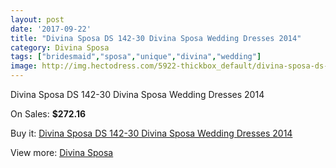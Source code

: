 ```yaml
---
layout: post
date: '2017-09-22'
title: "Divina Sposa DS 142-30 Divina Sposa Wedding Dresses 2014"
category: Divina Sposa
tags: ["bridesmaid","sposa","unique","divina","wedding"]
image: http://img.hectodress.com/5922-thickbox_default/divina-sposa-ds-142-30-divina-sposa-wedding-dresses-2014.jpg
---
```

Divina Sposa DS 142-30 Divina Sposa Wedding Dresses 2014

On Sales: **$272.16**
<a href="https://www.hectodress.com/divina-sposa/2904-divina-sposa-ds-142-30-divina-sposa-wedding-dresses-2014.html"><amp-img layout="responsive" width="600" height="600" src="//img.hectodress.com/5922-thickbox_default/divina-sposa-ds-142-30-divina-sposa-wedding-dresses-2014.jpg" alt="Divina Sposa DS 142-30 Divina Sposa Wedding Dresses 2014 0" /></a>
<a href="https://www.hectodress.com/divina-sposa/2904-divina-sposa-ds-142-30-divina-sposa-wedding-dresses-2014.html"><amp-img layout="responsive" width="600" height="600" src="//img.hectodress.com/5925-thickbox_default/divina-sposa-ds-142-30-divina-sposa-wedding-dresses-2014.jpg" alt="Divina Sposa DS 142-30 Divina Sposa Wedding Dresses 2014 1" /></a>
<a href="https://www.hectodress.com/divina-sposa/2904-divina-sposa-ds-142-30-divina-sposa-wedding-dresses-2014.html"><amp-img layout="responsive" width="600" height="600" src="//img.hectodress.com/5924-thickbox_default/divina-sposa-ds-142-30-divina-sposa-wedding-dresses-2014.jpg" alt="Divina Sposa DS 142-30 Divina Sposa Wedding Dresses 2014 2" /></a>
<a href="https://www.hectodress.com/divina-sposa/2904-divina-sposa-ds-142-30-divina-sposa-wedding-dresses-2014.html"><amp-img layout="responsive" width="600" height="600" src="//img.hectodress.com/5923-thickbox_default/divina-sposa-ds-142-30-divina-sposa-wedding-dresses-2014.jpg" alt="Divina Sposa DS 142-30 Divina Sposa Wedding Dresses 2014 3" /></a>

Buy it: [Divina Sposa DS 142-30 Divina Sposa Wedding Dresses 2014](https://www.hectodress.com/divina-sposa/2904-divina-sposa-ds-142-30-divina-sposa-wedding-dresses-2014.html "Divina Sposa DS 142-30 Divina Sposa Wedding Dresses 2014")

View more: [Divina Sposa](https://www.hectodress.com/50-divina-sposa "Divina Sposa")